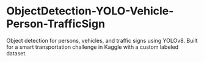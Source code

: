 # ObjectDetection-YOLO-Vehicle-Person-TrafficSign
Object detection for persons, vehicles, and traffic signs using YOLOv8. Built for a smart transportation challenge in Kaggle with a custom labeled dataset.
